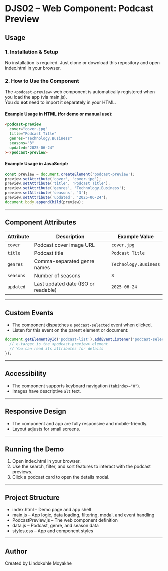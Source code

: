 # DJS02 – Web Component: Podcast Preview

## Usage
### 1. **Installation & Setup**

No installation is required. Just clone or download this repository and open index.html in your browser.

### 2. **How to Use the Component**

The `<podcast-preview>` web component is automatically registered when you load the app (via main.js).  
You do **not** need to import it separately in your HTML.

#### Example Usage in HTML (for demo or manual use):

```html
<podcast-preview
  cover="cover.jpg"
  title="Podcast Title"
  genres="Technology,Business"
  seasons="3"
  updated="2025-06-24"
></podcast-preview>
```

#### Example Usage in JavaScript:

```javascript
const preview = document.createElement('podcast-preview');
preview.setAttribute('cover', 'cover.jpg');
preview.setAttribute('title', 'Podcast Title');
preview.setAttribute('genres', 'Technology,Business');
preview.setAttribute('seasons', '3');
preview.setAttribute('updated', '2025-06-24');
document.body.appendChild(preview);
```

---

## Component Attributes

| Attribute | Description                        | Example Value           |
|-----------|------------------------------------|------------------------|
| `cover`   | Podcast cover image URL            | `cover.jpg`            |
| `title`   | Podcast title                      | `Podcast Title`        |
| `genres`  | Comma-separated genre names        | `Technology,Business`  |
| `seasons` | Number of seasons                  | `3`                    |
| `updated` | Last updated date (ISO or readable)| `2025-06-24`           |

---

## Custom Events

- The component dispatches a `podcast-selected` event when clicked.
- Listen for this event on the parent element or document:

```javascript
document.getElementById('podcast-list').addEventListener('podcast-selected', (e) => {
  // e.target is the <podcast-preview> element
  // You can read its attributes for details
});
```

---

## Accessibility

- The component supports keyboard navigation (`tabindex="0"`).
- Images have descriptive `alt` text.

---

## Responsive Design

- The component and app are fully responsive and mobile-friendly.
- Layout adjusts for small screens.

---

## Running the Demo

1. Open index.html in your browser.
2. Use the search, filter, and sort features to interact with the podcast previews.
3. Click a podcast card to open the details modal.

---

## Project Structure

- index.html – Demo page and app shell
- main.js – App logic, data loading, filtering, modal, and event handling
- PodcastPreview.js – The web component definition
- data.js – Podcast, genre, and season data
- styles.css – App and component styles

---

## Author

Created by Lindokuhle Moyakhe

